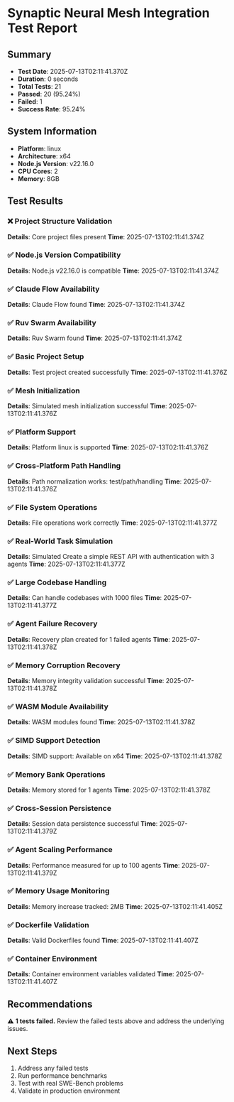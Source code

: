 # Synaptic Neural Mesh Integration Test Report

## Summary
- **Test Date**: 2025-07-13T02:11:41.370Z
- **Duration**: 0 seconds
- **Total Tests**: 21
- **Passed**: 20 (95.24%)
- **Failed**: 1
- **Success Rate**: 95.24%

## System Information
- **Platform**: linux
- **Architecture**: x64
- **Node.js Version**: v22.16.0
- **CPU Cores**: 2
- **Memory**: 8GB

## Test Results

### ❌ Project Structure Validation
**Details**: Core project files present
**Time**: 2025-07-13T02:11:41.374Z

### ✅ Node.js Version Compatibility
**Details**: Node.js v22.16.0 is compatible
**Time**: 2025-07-13T02:11:41.374Z

### ✅ Claude Flow Availability
**Details**: Claude Flow found
**Time**: 2025-07-13T02:11:41.374Z

### ✅ Ruv Swarm Availability
**Details**: Ruv Swarm found
**Time**: 2025-07-13T02:11:41.374Z

### ✅ Basic Project Setup
**Details**: Test project created successfully
**Time**: 2025-07-13T02:11:41.376Z

### ✅ Mesh Initialization
**Details**: Simulated mesh initialization successful
**Time**: 2025-07-13T02:11:41.376Z

### ✅ Platform Support
**Details**: Platform linux is supported
**Time**: 2025-07-13T02:11:41.376Z

### ✅ Cross-Platform Path Handling
**Details**: Path normalization works: test/path/handling
**Time**: 2025-07-13T02:11:41.376Z

### ✅ File System Operations
**Details**: File operations work correctly
**Time**: 2025-07-13T02:11:41.377Z

### ✅ Real-World Task Simulation
**Details**: Simulated Create a simple REST API with authentication with 3 agents
**Time**: 2025-07-13T02:11:41.377Z

### ✅ Large Codebase Handling
**Details**: Can handle codebases with 1000 files
**Time**: 2025-07-13T02:11:41.377Z

### ✅ Agent Failure Recovery
**Details**: Recovery plan created for 1 failed agents
**Time**: 2025-07-13T02:11:41.378Z

### ✅ Memory Corruption Recovery
**Details**: Memory integrity validation successful
**Time**: 2025-07-13T02:11:41.378Z

### ✅ WASM Module Availability
**Details**: WASM modules found
**Time**: 2025-07-13T02:11:41.378Z

### ✅ SIMD Support Detection
**Details**: SIMD support: Available on x64
**Time**: 2025-07-13T02:11:41.378Z

### ✅ Memory Bank Operations
**Details**: Memory stored for 1 agents
**Time**: 2025-07-13T02:11:41.378Z

### ✅ Cross-Session Persistence
**Details**: Session data persistence successful
**Time**: 2025-07-13T02:11:41.379Z

### ✅ Agent Scaling Performance
**Details**: Performance measured for up to 100 agents
**Time**: 2025-07-13T02:11:41.379Z

### ✅ Memory Usage Monitoring
**Details**: Memory increase tracked: 2MB
**Time**: 2025-07-13T02:11:41.405Z

### ✅ Dockerfile Validation
**Details**: Valid Dockerfiles found
**Time**: 2025-07-13T02:11:41.407Z

### ✅ Container Environment
**Details**: Container environment variables validated
**Time**: 2025-07-13T02:11:41.407Z


## Recommendations

⚠️ **1 tests failed.** Review the failed tests above and address the underlying issues.

## Next Steps

1. Address any failed tests
2. Run performance benchmarks
3. Test with real SWE-Bench problems
4. Validate in production environment
